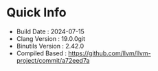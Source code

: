 # Quick Info
* Build Date : 2024-07-15
* Clang Version : 19.0.0git
* Binutils Version : 2.42.0
* Compiled Based : https://github.com/llvm/llvm-project/commit/a72eed7a
